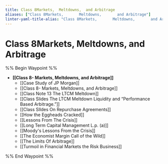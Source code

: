 ```yaml
---
title: Class 8Markets,  Meltdowns,  and Arbitrage
aliases: ["Class 8Markets,       Meltdowns,       and Arbitrage"]
linter-yaml-title-alias: "Class 8Markets,       Meltdowns,       and Arbitrage"
---
```


# Class 8Markets,  Meltdowns,  and Arbitrage
%% Begin Waypoint %%
- **[[Class 8- Markets,  Meltdowns,  and Arbitrage]]**
	- [[Case Study of JP Morgan]]
	- [[Class 8- Markets,  Meltdowns,  and Arbitrage]]
	- [[Class Note 13 The LTCM Meltdown]]
	- [[Class Slides The LTCM Meltdown Liquidity and “Performance Based Arbitrage.”]]
	- [[Class Slldes On Repurchase Agreements]]
	- [[How the Eggheads Cracked]]
	- [[Lessons From The Crisis]]
	- [[Long Term Capital Management L.p. (a)]]
	- [[Moody's Lessons From the Crisis]]
	- [[The Economist Margin Call of the Wild]]
	- [[The Limits Of Arbitrage]]
	- [[Turmoil in Financial Markets the Risk Business]]

%% End Waypoint %%